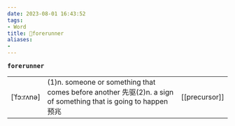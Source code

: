 ```yaml
---
date: 2023-08-01 16:43:52
tags: 
- Word
title: 📖forerunner
aliases: 
- 
---
```


<pre><strong>forerunner</strong></pre>
|   |   |   |
|---|---|---|
|[ˈfɔ:rʌnə]|(1)n. someone or something that comes before another 先驱(2)n. a sign of something that is going to happen 预兆|[[precursor]]|